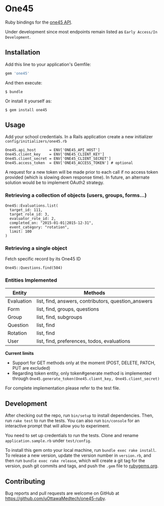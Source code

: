 # One45

Ruby bindings for the [one45 API](https://api.one45.com/api/docs/all).

Under development since most endpoints remain listed as `Early Access/In Development`.

## Installation

Add this line to your application's Gemfile:

```ruby
gem 'one45'
```

And then execute:

    $ bundle

Or install it yourself as:

    $ gem install one45

## Usage

Add your school credentials. In a Rails application create a new initializer `config/initializers/one45.rb`

```
One45.api_host      = ENV['ONE45_API_HOST']
One45.client_key    = ENV['ONE45_CLIENT_KEY']
One45.client_secret = ENV['ONE45_CLIENT_SECRET']
One45.access_token  = ENV['ONE45_ACCESS_TOKEN'] # optional
```

A request for a new token will be made prior to each call if no access token provided (which is slowing down response time).
In future, an alternate solution would be to implement OAuth2 strategy.

### Retrieving a collection of objects (users, groups, forms...)

```
One45::Evaluations.list(
  target_id: 111,
  target_role_id: 3,
  evaluator_role_id: 2,
  completed_on: "2015-01-01|2015-12-31",
  event_category: "rotation",
  limit: 100
)
```

### Retrieving a single object

Fetch specific record by its One45 ID

```
One45::Questions.find(504)
```

### Entities Implemented

Entity | Methods
--     | --
Evaluation | list, find, answers, contributors, question_answers
Form | list, find, groups, questions
Group | list, find, subgroups
Question | list, find
Rotation | list, find
User | list, find, preferences, todos, evaluations

__Current limits__

- Support for GET methods only at the moment (POST, DELETE, PATCH, PUT are excluded)
- Regarding token entity, only token#generate method is implemented through `One45.generate_token(One45.client_key, One45.client_secret)`

For complete implementation please refer to the test file.

## Development

After checking out the repo, run `bin/setup` to install dependencies. Then, run `rake test` to run the tests. You can also run `bin/console` for an interactive prompt that will allow you to experiment.

You need to set up credentials to run the tests. Clone and rename `application.sample.rb` under `test/config`.

To install this gem onto your local machine, run `bundle exec rake install`. To release a new version, update the version number in `version.rb`, and then run `bundle exec rake release`, which will create a git tag for the version, push git commits and tags, and push the `.gem` file to [rubygems.org](https://rubygems.org).

## Contributing

Bug reports and pull requests are welcome on GitHub at https://github.com/uOttawaMedtech/one45-ruby.
